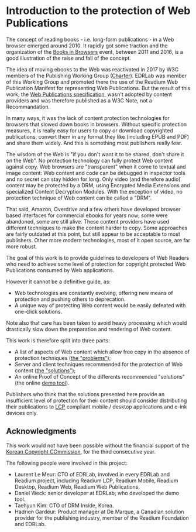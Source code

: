 # Introduction to the protection of Web Publications

The concept of reading books - i.e. long-form publications - in a Web browser emerged around 2010. It rapidly got some traction and the organization of the [Books in Browsers](https://booksinbrowsers.org/past-bibs/) event, between 2011 and 2016, is a good illustration of the raise and fall of the concept. 

The idea of moving ebooks to the Web was reactivated in 2017 by W3C members of the Publishing Working Group ([Charter](https://www.w3.org/2017/04/publ-wg-charter/)). EDRLab was member of this Working Group and promoted there the use of the Readium Web Publication Manifest for representing Web Publications. But the result of this work, the [Web Publications specification](https://www.w3.org/TR/wpub/), wasn't adopted by content providers and was therefore published as a W3C Note, not a Recommandation.    

In many ways, it was the lack of content protection technologies for browsers that slowed down books in browsers. Without specific protection measures, it is really easy for users to copy or download copyrighted publications, convert them  in any format they like (including EPUB and PDF) and share them widely. And this is something most publishers really fear. 

The wisdom of the Web is "if you don't want it to be shared, don't share it on the Web". No protection technology can fully protect Web content against copy. Web browsers are "transparent" when it come to textual and image content: Web content and code can be debugged in inspector tools and no secret can stay hidden for long. Only video (and therefore audio) content may be protected by a DRM, using Encrypted Media Extensions and specialized Content Decryption Modules. With the exception of video, no protection technique of Web content can be called a "DRM".  

That said, Amazon, Overdrive and a few others have developed browser based interfaces for commercial ebooks for years now; some were abandoned, some are still alive. These content providers have used different techniques to make the content harder to copy. Some approaches are fairly outdated at this point, but still appear to be acceptable to most publishers. Other more modern technologies, most of it open source, are far more robust. 

The goal of this work is to provide guidelines to developers of Web Readers who need to achieve some level of protection for copyright protected Web Publications consumed by Web applications.  

However it cannot be a definitive guide, as:
- Web technologies are constantly evolving, offering new means of protection and pushing others to deprecation.
- A unique way of protecting Web content would be easily defeated with one-click solutions. 

Note also that care has been taken to avoid heavy processing which would drastically slow down the preparation and rendering of Web content.

This work is therefore split into three parts:

- A list of aspects of Web content which allow free copy in the absence of protection techniques ([the "problems"](./problems.html));
- Server and client techniques recommended for the protection of Web content ([the "solutions"](./solutions.html));
- An online Proof of Concept of the differents recommended "solutions" (the online [demo tool](https://webpub-protect.herokuapp.com/app/)). 

Publishers who think that the solutions presented here provide an insufficient level of protection for their content should consider distributing their publications to [LCP](https://www.edrlab.org/readium-lcp/) compliant mobile / desktop applications and e-ink devices only. 

## Acknowledgments

This work would not have been possible without the financial support of the [Korean Copyright COmmission](https://www.copyright.or.kr/eng/main.do), for the third consecutive year.

The following people were involved in this project:

- Laurent Le Meur: CTO of EDRLab, involved in every EDRLab and Readium project, including Readium LCP, Readium Mobile, Readium Desktop, Readium Web, Readium Web Publications.
- Daniel Weck: senior developer at EDRLab; who developed the demo tool.
- Taehyun Kim: CTO of DRM Inside, Korea.
- Hadrien Gardeur: Product manager at De Marque, a Canadian solution provider for the publishing industry, member of the Readium Foundation and EDRLab.






